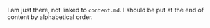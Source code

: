 I am just there, not linked to ``content.md``. I should be put at the end of content by alphabetical order.
